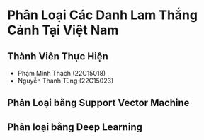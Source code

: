# Phân Loại Các Danh Lam Thắng Cảnh Tại Việt Nam

## Thành Viên Thực Hiện
- Phạm Minh Thạch (22C15018)  
- Nguyễn Thanh Tùng (22C15023)

## Phân Loại bằng Support Vector Machine


## Phân loại bằng Deep Learning
